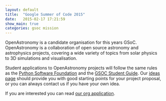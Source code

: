 ```yaml
---
layout: default
title:  "Google Summer of Code 2015"
date:   2015-02-17 17:21:59
show_main: true
categories: gsoc mission
---
```

OpenAstronomy is a candidate organisation for this years GSoC.
OpenAstronomy is a collaboration of open source astronomy and
astrophysics projects, covering a wide variety of topics from solar
physics to 3D simulations and visualisation.

Student applications to OpenAstronomy projects will follow the same
rules as the [Python Software Foundation] and the [GSOC Student Guide].
Our [ideas page](/missions/2015GSOC/ideas.html) should provide you with good starting points for
your project proposal, or you can always contact us if you have your
own idea.

If you are interested you can read [our org application](/missions/2015GSOC/).

[Python Software Foundation]: https://wiki.python.org/moin/SummerOfCode/2015
[GSOC Student Guide]: http://en.flossmanuals.net/GSoCStudentGuide/
